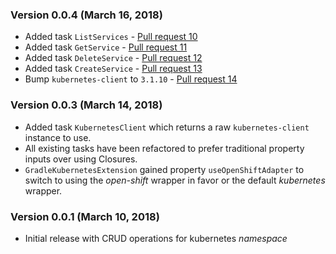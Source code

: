 ### Version 0.0.4 (March 16, 2018)
* Added task `ListServices` - [Pull request 10](https://github.com/bmuschko/gradle-kubernetes-plugin/pull/10)
* Added task `GetService` - [Pull request 11](https://github.com/bmuschko/gradle-kubernetes-plugin/pull/11)
* Added task `DeleteService` - [Pull request 12](https://github.com/bmuschko/gradle-kubernetes-plugin/pull/12)
* Added task `CreateService` - [Pull request 13](https://github.com/bmuschko/gradle-kubernetes-plugin/pull/13)
* Bump `kubernetes-client` to `3.1.10` - [Pull request 14](https://github.com/bmuschko/gradle-kubernetes-plugin/pull/14)

### Version 0.0.3 (March 14, 2018)
* Added task `KubernetesClient` which returns a raw `kubernetes-client` instance to use.
* All existing tasks have been refactored to prefer traditional property inputs over using Closures.
* `GradleKubernetesExtension` gained property `useOpenShiftAdapter` to switch to using the _open-shift_ wrapper in favor or the default _kubernetes_ wrapper.

### Version 0.0.1 (March 10, 2018)
* Initial release with CRUD operations for kubernetes _namespace_
